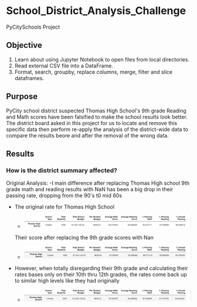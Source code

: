 # School_District_Analysis_Challenge
PyCitySchools Project

## Objective
1. Learn about using Jupyter Notebook to open files from local directories.
2. Read external CSV file into a DataFrame.
3. Format, search, groupby, replace columns, merge, filter and slice dataframes.



## Purpose
PyCity school district suspected Thomas High School's 9th grade Reading and Math scores have been falsified to make the school results look better. The district board asked in this project for us to locate and remove this specific data then perform re-apply the analysis of the district-wide data to compare the results beore and after the removal of the wrong data. 


## Results

### How is the district summary affected?
Original Analysis:
-I main difference after replacing Thomas High school 9th grade math and reading results with NaN has been a big drop in their passing rate, dropping from the 90's t0 mid 60s

- The original rate for Thomas High School
  - ![IMAGE_DESCRIPTION](/Resources/THS-Original.png)
  
  Their score after replacing the 9th grade scores with Nan
  - ![IMAGE_DESCRIPTION](/Resources/THS-new.png)

- However, when totally disregarding their 9th grade and calculating their rates bases only on their 10th thru 12th grades, the rates come back up to similar high levels like they had originally
  - ![IMAGE_DESCRIPTION](/Resources/THS-adjusted.png)

